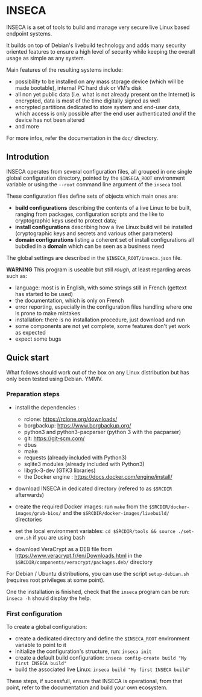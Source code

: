 # INSECA

INSECA is a set of tools to build and manage very secure live Linux based endpoint systems.

It builds on top of Debian's livebuild technology and adds many security oriented features to ensure a high level of security while keeping the overall usage as simple as any system.

Main features of the resulting systems include:
- possibility to be installed on any mass storage device (which will be made bootable), internal PC hard disk or VM's disk
- all non yet public data (i.e. what is not already present on the Internet) is encrypted, data is most of the time digitally signed as well
- encrypted partitions dedicated to store system and end-user data, which access is only possible after the end user authenticated _and_ if the device has not been altered
- and more

For more infos, refer the documentation in the `doc/` directory.


## Introdution
INSECA operates from several configuration files, all grouped in one single global configuration directory, pointed by the `$INSECA_ROOT` environment variable or using the `--root` command line argument of the `inseca` tool.

These configuration files define sets of objects which main ones are:
- **build configurations** describing the contents of a live Linux to be built, ranging from packages, configuration scripts and the like to cryptographic keys used to protect data;
- **install configurations** describing how a live Linux build will be installed (cryptographic keys and secrets and various other parameters)
- **domain configurations** listing a coherent set of install configurations all bubdled in a **domain** which can be seen as a business need

The global settings are described in the `$INSECA_ROOT/inseca.json` file.

**WARNING**
This program is useable but still _rough_, at least regarding areas such as:
- language: most is in English, with some strings still in French (gettext has started to be used)
- the documentation, which is only on French
- error reporting, especially in the configuration files handling where one is prone to make mistakes
- installation: there is no installation procedure, just download and run
- some components are not yet complete, some features don't yet work as expected
- expect some bugs


## Quick start
What follows should work out of the box on any Linux distribution but has only been tested using Debian. YMMV.

### Preparation steps
- install the dependencies :
  - rclone: https://rclone.org/downloads/
  - borgbackup: https://www.borgbackup.org/
  - python3 and python3-pacparser (python 3 with the pacparser)
  - git: https://git-scm.com/
  - dbus
  - make
  - requests (already included with Python3)
  - sqlite3 modules (already included with Python3)
  - libgtk-3-dev (GTK3 libraries)
  - the Docker engine : https://docs.docker.com/engine/install/

- download INSECA in dedicated directory (refered to as `$SRCDIR` afterwards)
- create the required Docker images: run `make` from the `$SRCDIR/docker-images/grub-bios/` and the `$SRCDIR/docker-images/livebuild/` directories
- set the local environment variables: `cd $SRCDIR/tools && source ./set-env.sh` if you are using bash
- download VeraCrypt as a DEB file from https://www.veracrypt.fr/en/Downloads.html in the `$SRCDIR/components/veracrypt/packages.deb/` directory

For Debian / Ubuntu distributions, you can use the script `setup-debian.sh` (requires root privileges at some point).

One the installation is finished, check that the `inseca` program can be run: `inseca -h` should display the help.

### First configuration
To create a global configuration:
- create a dedicated directory and define the `$INSECA_ROOT` environment variable to point to it
- initialize the configuration's structure, run: `inseca init`
- create a default build configuration: `inseca config-create build "My first INSECA build"`
- build the associated live Linux: `inseca build "My first INSECA build"`

These steps, if sucessfull, ensure that INSECA is operational, from that point, refer to the documentation and build your own ecosystem.